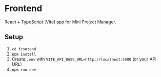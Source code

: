 # Frontend

React + TypeScript (Vite) app for Mini Project Manager.

## Setup
1. `cd frontend`
2. `npm install`
3. Create `.env` with `VITE_API_BASE_URL=http://localhost:5000` (or your API URL)
4. `npm run dev`


